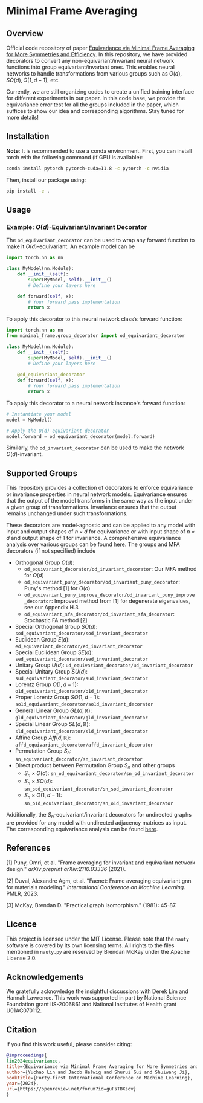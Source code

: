 # Minimal Frame Averaging

## Overview

Official code repository of paper [Equivariance via Minimal Frame Averaging for More Symmetries and Efficiency](https://openreview.net/pdf?id=guFsTBXsov). In this repository, we have provided decorators to convert any non-equivariant/invariant neural network functions into group equivariant/invariant ones. This enables neural networks to handle transformations from various groups such as $O(d), SO(d), O(1,d-1)$, etc.

Currently, we are still organizing codes to create a unified training interface for different experiments in our paper. In this code base, we provide the equivariance error test for all the groups included in the paper, which suffices to show our idea and corresponding algorithms. Stay tuned for more details!




## Installation

**Note**: It is recommended to use a conda environment. First, you can install torch with the following command (if GPU is available):
```sh
conda install pytorch pytorch-cuda=11.8 -c pytorch -c nvidia
```

Then, install our package using:

```sh
pip install -e .
```


## Usage

### Example: $O(d)$-Equivariant/Invariant Decorator

The `od_equivariant_decorator` can be used to wrap any forward function to make it $O(d)$​-equivariant. An example model can be

```python
import torch.nn as nn

class MyModel(nn.Module):
    def __init__(self):
        super(MyModel, self).__init__()
        # Define your layers here

    def forward(self, x):
        # Your forward pass implementation
        return x
```

To apply this decorator to this neural network class’s forward function:

```python
import torch.nn as nn
from minimal_frame.group_decorator import od_equivariant_decorator

class MyModel(nn.Module):
    def __init__(self):
        super(MyModel, self).__init__()
        # Define your layers here
        
    @od_equivariant_decorator
    def forward(self, x):
        # Your forward pass implementation
        return x
```

To apply this decorator to a neural network instance's forward function:

```python
# Instantiate your model
model = MyModel()

# Apply the O(d)-equivariant decorator
model.forward = od_equivariant_decorator(model.forward)
```

Similarly, the `od_invariant_decorator` can be used to make the network $O(d)$-invariant.



## Supported Groups

This repository provides a collection of decorators to enforce equivariance or invariance properties in neural network models. Equivariance ensures that the output of the model transforms in the same way as the input under a given group of transformations. Invariance ensures that the output remains unchanged under such transformations.

These decorators are model-agnostic and can be applied to any model with input and output shapes of $n\times d$ for equivariance or with input shape of $n\times d$ and output shape of $1$ for invariance. A comprehensive equivariance analysis over various groups can be found [here](https://github.com/divelab/MFA/blob/main/tests/equivariance_test.ipynb). The groups and MFA decorators (if not specified) include 


- Orthogonal Group $O(d)$:
  - `od_equivariant_decorator/od_invariant_decorator`: Our MFA method for $O(d)$
  - `od_equivariant_puny_decorator/od_invariant_puny_decorator`: Puny's method [1] for $O(d)$
  - `od_equivariant_puny_improve_decorator/od_invariant_puny_improve_decorator`: Improved method from [1] for degenerate eigenvalues, see our Appendix H.3
  - `od_equivariant_sfa_decorator/od_invariant_sfa_decorator`: Stochastic FA method [2]
- Special Orthogonal Group $SO(d)$: `sod_equivariant_decorator/sod_invariant_decorator`
- Euclidean Group $E(d)$: `ed_equivariant_decorator/ed_invariant_decorator`
- Special Euclidean Group $SE(d)$: `sed_equivariant_decorator/sed_invariant_decorator`
- Unitary Group $U(d)$: `ud_equivariant_decorator/ud_invariant_decorator`
- Special Unitary Group $SU(d)$: `sud_equivariant_decorator/sud_invariant_decorator`
- Lorentz Group $O(1,d-1)$: `o1d_equivariant_decorator/o1d_invariant_decorator`
- Proper Lorentz Group $SO(1,d-1)$: `so1d_equivariant_decorator/so1d_invariant_decorator`
- General Linear Group $GL(d,\mathbb{R})$: `gld_equivariant_decorator/gld_invariant_decorator`
- Special Linear Group $SL(d,\mathbb{R})$: `sld_equivariant_decorator/sld_invariant_decorator`
- Affine Group $Aff(d,\mathbb{R})$: `affd_equivariant_decorator/affd_invariant_decorator`
- Permutation Group $S_n$: `sn_equivariant_decorator/sn_invariant_decorator`
- Direct product between Permutation Group $S_n$ and other groups
  - $S_n \times O(d)$: `sn_od_equivariant_decorator/sn_od_invariant_decorator`
  - $S_n \times SO(d)$: `sn_sod_equivariant_decorator/sn_sod_invariant_decorator`
  - $S_n \times O(1,d-1)$: `sn_o1d_equivariant_decorator/sn_o1d_invariant_decorator`

Additionally, the $S_n$-equivariant/invariant decorators for undirected graphs are provided for any model with undirected adjacency matrices as input. The corresponding equivariance analysis can be found [here](https://github.com/divelab/MFA/blob/main/tests/graph_equivariance_test.ipynb).





## References

[1] Puny, Omri, et al. "Frame averaging for invariant and equivariant network design." *arXiv preprint arXiv:2110.03336* (2021).

[2] Duval, Alexandre Agm, et al. "Faenet: Frame averaging equivariant gnn for materials modeling." *International Conference on Machine Learning*. PMLR, 2023.

[3] McKay, Brendan D. "Practical graph isomorphism." (1981): 45-87.



## Licence

This project is licensed under the MIT License. Please note that the `nauty` software is covered by its own licensing terms. All rights to the files mentioned in `nauty.py` are reserved by Brendan McKay under the Apache License 2.0.


## Acknowledgements

We gratefully acknowledge the insightful discussions with Derek Lim and Hannah Lawrence. This work was supported in part by National Science Foundation grant IIS-2006861 and National Institutes of Health grant U01AG070112.

## Citation

If you find this work useful, please consider citing:

```bib
@inproceedings{
lin2024equivariance,
title={Equivariance via Minimal Frame Averaging for More Symmetries and Efficiency},
author={Yuchao Lin and Jacob Helwig and Shurui Gui and Shuiwang Ji},
booktitle={Forty-first International Conference on Machine Learning},
year={2024},
url={https://openreview.net/forum?id=guFsTBXsov}
}
```